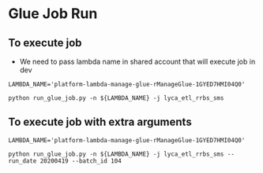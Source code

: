 # Glue Job Run

## To execute job

* We need to pass lambda name in shared account that will execute job in dev

```shell script
LAMBDA_NAME='platform-lambda-manage-glue-rManageGlue-1GYED7HMI04Q0'

python run_glue_job.py -n ${LAMBDA_NAME} -j lyca_etl_rrbs_sms
```

## To execute job with extra arguments

```shell script
LAMBDA_NAME='platform-lambda-manage-glue-rManageGlue-1GYED7HMI04Q0'

python run_glue_job.py -n ${LAMBDA_NAME} -j lyca_etl_rrbs_sms --run_date 20200419 --batch_id 104
```